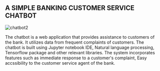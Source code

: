 ## A SIMPLE BANKING CUSTOMER SERVICE CHATBOT
![chatbot2](https://github.com/Okiokpa-eunice/Chatbot/assets/115550245/e80d0482-3dcc-43da-b607-ec2f10f4b5cc)

The chatbot is a web application that provides assistance to customers of the bank. It utilizes data from frequent complaints of customers. The chatbot is built using Jupyter notebook IDE, Natural language processing, Tensorflow package and other relevant libraries. The system incorporates features such as immediate response to a customer's complaint, Easy accssibility to the customer service agent of the bank.
